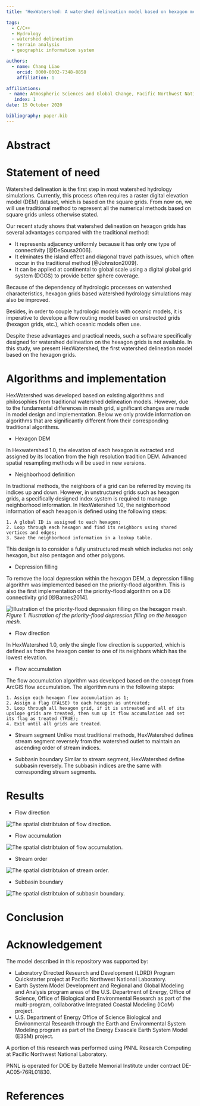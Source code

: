 ```yaml
---
title: 'HexWatershed: A watershed delineation model based on hexagon mesh grid'

tags:
  - C/C++
  - Hydrology
  - watershed delineation
  - terrain analysis
  - geographic information system

authors:
  - name: Chang Liao
    orcid: 0000-0002-7348-8858    
    affiliation: 1

affiliations:
 - name: Atmospheric Sciences and Global Change, Pacific Northwest National Laboratory, Richland, WA, USA
   index: 1 
date: 15 October 2020

bibliography: paper.bib
---
```


# Abstract

# Statement of need

Watershed delineation is the first step in most watershed hydrology simulations. Currently, this process often requires a raster digital elevation model (DEM) dataset, which is based on the square grids. 
From now on, we will use traditional method to represent all the numerical methods based on square grids unless otherwise stated.

Our recent study shows that watershed delineation on hexagon grids has several advantages compared with the traditional method:

* It represents adjacency uniformly because it has only one type of connectivity [@DeSousa2006].
* It elminates the island effect and diagonal travel path issues, which often occur in the traditional method [@Johnston2009].
* It can be applied at continental to global scale using a digital global grid system (DGGS) to provide better sphere coverage.

Because of the dependency of hydrologic processes on watershed characteristics, hexagon grids based watershed hydrology simulations may also be improved.

Besides, in order to couple hydrologic models with oceanic models, it is imperative to develope a flow routing model based on unstructed grids (hexagon grids, etc.), which oceanic models often use.

Despite these advantages and practical needs, such a software specifically designed for watershed delineation on the hexagon grids is not available.
In this study, we present HexWatershed, the first watershed delineation model based on the hexagon grids.

# Algorithms and implementation

HexWatershed was developed based on existing algorithms and philosophies from traditional watershed delineation models. However, due to the fundamental differences in mesh grid, significant changes are made in model design and implementation. Below we only provide information on algorithms that are significantly different from their corresponding traditional algorithms.

* Hexagon DEM

In Hexwatershed 1.0, the elevation of each hexagon is extracted and assigned by its location from the high resolution tradition DEM. Advanced spatial resampling methods will be used in new versions.

* Neighborhood definition

In tradtional methods, the neighbors of a grid can be referred by moving its indices up and down. However, in unstructured grids such as hexagon grids, a specifically designed index system is required to manage neighborhood information. In HexWatershed 1.0, the neighborhood information of each hexagon is defined using the following steps:

    1. A global ID is assigned to each hexagon;
    2. Loop through each hexagon and find its neighbors using shared vertices and edges;
    3. Save the neighborhood information in a lookup table.

This design is to consider a fully unstructured mesh which includes not only hexagon, but also pentagon and other polygons.
  
* Depression filling

To remove the local depression within the hexagon DEM, a depression filling algorithm was implemented based on the priority-flood algorithm. This is also the first implementation of the priority-flood algorithm on a D6 connectivity grid [@Barnes2014]. 

![Illustration of the priority-flood depression filling on the hexagon mesh.](https://github.com/pnnl/hexwatershed/blob/master/algorithm/depression_filling.png?raw=true)
*Figure 1. Illustration of the priority-flood depression filling on the hexagon mesh.*

* Flow direction

In HexWatershed 1.0, only the single flow direction is supported, which is defined as from the hexagon center to one of its neighbors which has the lowest elevation.

* Flow accumulation

The flow accumulation algorithm was developed based on the concept from ArcGIS flow accumulation. The algorithm runs in the following steps:

    1. Assign each hexagon flow accumulation as 1;
    2. Assign a flag (FALSE) to each hexagon as untreated;
    3. Loop through all hexagon grid, if it is untreated and all of its upslope grids are treated, then sum up it flow accumulation and set its flag as treated (TRUE);
    4. Exit until all grids are treated.

* Stream segment
Unlike most traditional methods, HexWatershed defines stream segment reversely from the watershed outlet to maintain an ascending order of stream indices.

* Subbasin boundary
Similar to stream segment, HexWatershed define subbasin reversely. The subbasin indices are the same with corresponding stream segments.

# Results

* Flow direction

![The spatial distribtuion of flow direction.](https://github.com/pnnl/hexwatershed/blob/master/example/columbia_basin_flat/output/cbf_flow_direction_90_full.png?raw=true)

* Flow accumulation

![The spatial distribtuion of flow accumulation.](https://github.com/pnnl/hexwatershed/blob/master/example/columbia_basin_flat/output/cbf_flow_accumulation_90_full.png?raw=true)

* Stream order

![The spatial distribtuion of stream order.](https://github.com/pnnl/hexwatershed/blob/master/example/columbia_basin_flat/output/cbf_stream_order_90_full.png?raw=true)

* Subbasin boundary

![The spatial distribtuion of subbasin boundary.](https://github.com/pnnl/hexwatershed/blob/master/example/columbia_basin_flat/output/cbf_subbasin_90_full.png?raw=true)

# Conclusion



# Acknowledgement

The model described in this repository was supported by:

* Laboratory Directed Research and Development (LDRD) Program Quickstarter project at Pacific Northwest National Laboratory. 
* Earth System Model Development and Regional and Global Modeling and Analysis program areas of the U.S. Department of Energy, Office of Science, Office of Biological and Environmental Research as part of the multi-program, collaborative Integrated Coastal Modeling (ICoM) project.
* U.S. Department of Energy Office of Science Biological and Environmental Research through the Earth and Environmental System Modeling program as part of the Energy Exascale Earth System Model (E3SM) project. 

A portion of this research was performed using PNNL Research Computing at Pacific Northwest National Laboratory. 

PNNL is operated for DOE by Battelle Memorial Institute under contract DE-AC05-76RL01830.

# References

